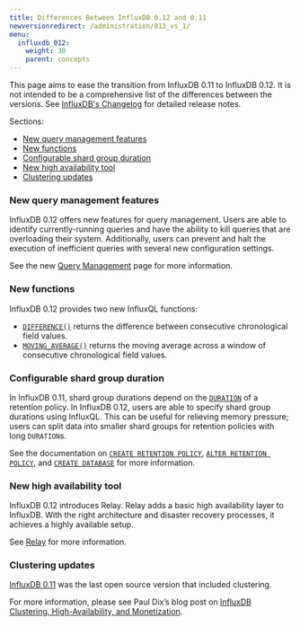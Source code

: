 ```yaml
---
title: Differences Between InfluxDB 0.12 and 0.11
newversionredirect: /administration/013_vs_1/
menu:
  influxdb_012:
    weight: 30
    parent: concepts
---
```


This page aims to ease the transition from InfluxDB 0.11 to InfluxDB 0.12.
It is not intended to be a comprehensive list of the differences between the versions.
See [InfluxDB's Changelog](https://github.com/influxdata/influxdb/blob/master/CHANGELOG.md) for detailed release notes.

Sections:

* [New query management features](/influxdb/v0.12/concepts/011_vs_012/#new-query-management-features)
* [New functions](/influxdb/v0.12/concepts/011_vs_012/#new-functions)
* [Configurable shard group duration](/influxdb/v0.12/concepts/011_vs_012/#configurable-shard-group-duration)
* [New high availability tool](/influxdb/v0.12/concepts/011_vs_012/#new-high-availability-tool)
* [Clustering updates](/influxdb/v0.12/concepts/011_vs_012/#clustering-updates)

### New query management features

InfluxDB 0.12 offers new features for query management.
Users are able to identify currently-running queries and have the ability to kill queries that are overloading their system.
Additionally, users can prevent and halt the execution of inefficient queries with several new configuration settings.

See the new [Query Management](/influxdb/v0.12/troubleshooting/query_management/) page for more information.

### New functions

InfluxDB 0.12 provides two new InfluxQL functions:

* [`DIFFERENCE()`](/influxdb/v0.12/query_language/functions/#difference) returns
the difference between consecutive chronological field values.
* [`MOVING_AVERAGE()`](/influxdb/v0.12/query_language/functions/#moving-average)
returns the moving average across a window of consecutive chronological field
values.

### Configurable shard group duration

In InfluxDB 0.11, shard group durations depend on the [`DURATION`](/influxdb/v0.12/concepts/glossary/#duration) of a retention
policy.
In InfluxDB 0.12, users are able to specify shard group durations using
InfluxQL.
This can be useful for relieving memory pressure; users can split data into
smaller shard groups for retention policies with long `DURATION`s.

See the documentation on
[`CREATE RETENTION POLICY`](/influxdb/v0.12/query_language/database_management/#create-retention-policies-with-create-retention-policy), [`ALTER RETENTION POLICY`](/influxdb/v0.12/query_language/database_management/#modify-retention-policies-with-alter-retention-policy),
and [`CREATE DATABASE`](/influxdb/v0.12/query_language/database_management/#create-a-database-with-create-database) for more information.

### New high availability tool

InfluxDB 0.12 introduces Relay.
Relay adds a basic high availability layer to InfluxDB.
With the right architecture and disaster recovery processes, it achieves a
highly available setup.

See [Relay](/influxdb/v0.12/high_availability/relay/) for more information.

### Clustering updates

[InfluxDB 0.11](/influxdb/v0.11/clustering/) was the last open source version that included clustering.

For more information, please see Paul Dix’s blog post on [InfluxDB Clustering, High-Availability, and Monetization](https://influxdata.com/blog/update-on-influxdb-clustering-high-availability-and-monetization/).

